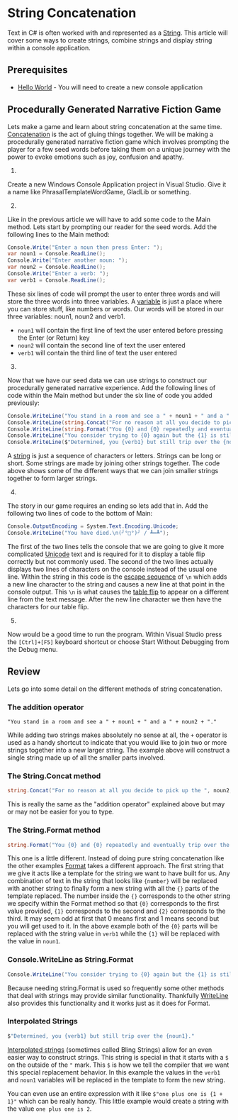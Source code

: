 # String Concatenation

Text in C# is often worked with and represented as a [String](https://msdn.microsoft.com/en-us/library/system.string.aspx).
This article will cover some ways to create strings, combine strings and display string within a console application.

## Prerequisites

* [Hello World](hello-world.md) - You will need to create a new console application

## Procedurally Generated Narrative Fiction Game

Lets make a game and learn about string concatenation at the same time.
[Concatenation](https://en.wikipedia.org/wiki/Concatenation) is the act of gluing things together.
We will be making a procedurally generated narrative fiction game which involves prompting the player for a few seed words
before taking them on a unique journey with the power to evoke emotions such as joy, confusion and apathy. 

1.
Create a new Windows Console Application project in Visual Studio. Give it a name like PhrasalTemplateWordGame, GladLib or something.

2.
Like in the previous article we will have to add some code to the Main method.
Lets start by prompting our reader for the seed words.
Add the following lines to the Main method:

```csharp
Console.Write("Enter a noun then press Enter: ");
var noun1 = Console.ReadLine();
Console.Write("Enter another noun: ");
var noun2 = Console.ReadLine();
Console.Write("Enter a verb: ");
var verb1 = Console.ReadLine();
```

These six lines of code will prompt the user to enter three words and will store the three words into three variables.
A [variable](https://en.wikipedia.org/wiki/Variable_(computer_science)) is just a place where you can store stuff, like numbers or words.
Our words will be stored in our three variables: noun1, noun2 and verb1.

* `noun1` will contain the first line of text the user entered before pressing the Enter (or Return) key
* `noun2` will contain the second line of text the user entered
* `verb1` will contain the third line of text the user entered

3.
Now that we have our seed data we can use strings to construct our procedurally generated narrative experience.
Add the following lines of code within the Main method but under the six line of code you added previously:

```csharp
Console.WriteLine("You stand in a room and see a " + noun1 + " and a " + noun2 + ".");
Console.WriteLine(string.Concat("For no reason at all you decide to pick up the ", noun2, " and ", verb1, "."));
Console.WriteLine(string.Format("You {0} and {0} repeatedly and eventually trip over the {1}.", verb1, noun1));
Console.WriteLine("You consider trying to {0} again but the {1} is still there so you think better of it.", verb1, noun1);
Console.WriteLine($"Determined, you {verb1} but still trip over the {noun1}.");
```

A [string](https://msdn.microsoft.com/en-us/library/system.string.aspx) is just a sequence of characters or letters.
Strings can be long or short.
Some strings are made by joining other strings together.
The code above shows some of the different ways that we can join smaller strings together to form larger strings.

4.
The story in our game requires an ending so lets add that in.
Add the following two lines of code to the bottom of Main:

```csharp
Console.OutputEncoding = System.Text.Encoding.Unicode;
Console.WriteLine("You have died.\n(╯°□°)╯ / ┻━┻");
```

The first of the two lines tells the console that we are going to give it more complicated [Unicode](https://en.wikipedia.org/wiki/Unicode) text
and is required for it to display a table flip correctly but not commonly used.
The second of the two lines actually displays two lines of characters on the console instead of the usual one line.
Within the string in this code is the [escape sequence](https://msdn.microsoft.com/en-us/library/h21280bw.aspx)
of `\n` which adds a new line character to the string and causes a new line at that point in the console output.
This `\n` is what causes the [table flip](https://www.reddit.com/r/PleaseRespectTables/) to appear on a different line from the text message.
After the new line character we then have the characters for our table flip.

5.
Now would be a good time to run the program.
Within Visual Studio press the `[Ctrl]+[F5]` keyboard shortcut or choose Start Without Debugging from the Debug menu.

## Review

Lets go into some detail on the different methods of string concatenation.

### The addition operator

```casharp
"You stand in a room and see a " + noun1 + " and a " + noun2 + "."
```

While adding two strings makes absolutely no sense at all,
the `+` operator is used as a handy shortcut to indicate that you would like to join two or more strings together into a new larger string.
The example above will construct a single string made up of all the smaller parts involved.

### The String.Concat method

```csharp
string.Concat("For no reason at all you decide to pick up the ", noun2, " and ", verb1, ".")
```

This is really the same as the "addition operator" explained above but may or may not be easier for you to type.

### The String.Format method

```csharp
string.Format("You {0} and {0} repeatedly and eventually trip over the {1}.", verb1, noun1)
```

This one is a little different. Instead of doing pure string concatenation like the other examples [Format](https://msdn.microsoft.com/en-us/library/system.string.format.aspx) takes a different approach.
The first string that we give it acts like a template for the string we want to have built for us.
Any combination of text in the string that looks like `{number}` will be
replaced with another string to finally form a new string with all the `{}` parts of the template replaced.
The number inside the `{}` corresponds to the other string we specify within the Format method so that `{0}` corresponds to the first value provided, `{1}` corresponds to the second and `{2}` corresponds to the third.
It may seem odd at first that 0 means first and 1 means second but you will get used to it.
In the above example both of the `{0}` parts will be replaced with the string value in `verb1` while the `{1}` will be replaced with the value in `noun1`.

### Console.WriteLine as String.Format

```csharp
Console.WriteLine("You consider trying to {0} again but the {1} is still there so you think better of it.", verb1, noun1);
``` 

Because needing string.Format is used so frequently some other methods that deal with strings may provide similar functionality.
Thankfully [WriteLine](https://msdn.microsoft.com/en-us/library/828t9b9h.aspx) also provides this functionality and it works just as it does for Format.

### Interpolated Strings

```csharp
$"Determined, you {verb1} but still trip over the {noun1}."
```

[Interpolated strings](https://msdn.microsoft.com/en-us/library/dn961160.aspx) (sometimes called Bling Strings)
allow for an even easier way to construct strings.
This string is special in that it starts with a `$` on the outside of the `"` mark.
This `$` is how we tell the compiler that we want this special replacement behavior.
In this example the values in the `verb1` and `noun1` variables will be replaced in the template to form the new string.

You can even use an entire expression with it like `$"one plus one is {1 + 1}"` which can be really handy.
This little example would create a string with the value `one plus one is 2`.